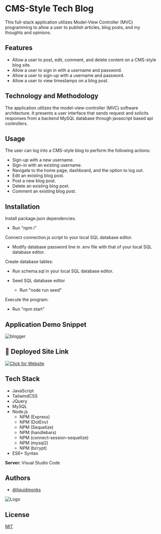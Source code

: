 # CMS-Style Tech Blog

This full-stack application utilizes Model-View Controller (MVC) programming to allow a user to publish articles, blog posts, and my thoughts and opinions.


## Features

- Allow a user to post, edit, comment, and delete content on a CMS-style blog site.
- Allow a user to sign in with a username and password.
- Allow a user to sign-up with a username and password.
- Allow a user to view timestamps on a blog post.

## Technology and Methodology

The application utilizes the model-view-controller (MVC) software architecture. It presents a user interface that sends request and solicits responses from a backend MySQL database through javascript based api controllers. 

## Usage

The user can log into a CMS-style blog to perform the following actions:

- Sign-up with a new username.
- Sign-in with an existing username.
- Navigate to the home page, dashboard, and the option to log out.
- Edit an existing blog post.
- Post a new blog post.
- Delete an existing blog post.
- Comment an existing blog post.
    
## Installation

Install package.json dependencies.
- Run "npm i"

Connect connection.js script to your local SQL database editor.
- Modify database password line in .env file with that of your local SQL database editor.

Create database tables:

- Run schema.sql in your local SQL database editor.

- Seed SQL database editor
    - Run "node run seed"

Execute the program:
- Run "npm start"

## Application Demo Snippet
![blogger](https://user-images.githubusercontent.com/114820394/217341898-0a4584f5-f602-4f7a-9547-c36c68f11348.gif)

## 🔗 Deployed Site Link
[![Click for Website](https://img.shields.io/badge/website-Click-yellow)](https://techblogger.herokuapp.com/)

## Tech Stack


- JavaScript
- TailwindCSS
- JQuery
- MySQL
- Node.js 
    - NPM (Express)
    - NPM (DotEnv)
    - NPM (Sequelize)
    - NPM (handlebars)
    - NPM (connect-session-sequelize)
    - NPM (mysql2)
    - NPM (bcrypt)
- ES6+ Syntax


**Server:** Visual Studio Code


## Authors

- [@liquidmonks](https://www.github.com/liquidmonks)


![Logo](https://i.imgur.com/MrXyBQy.png)


## License

[MIT](https://choosealicense.com/licenses/mit/)

